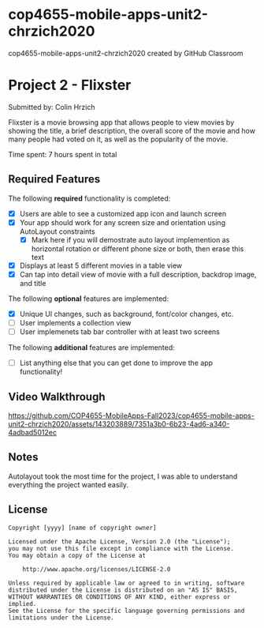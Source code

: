 # cop4655-mobile-apps-unit2-chrzich2020
cop4655-mobile-apps-unit2-chrzich2020 created by GitHub Classroom

# Project 2 - Flixster

Submitted by: Colin Hrzich

Flixster is a movie browsing app that allows people to view movies by showing the title, a brief description, the overall score of the movie and how many people had voted on it, as well as the popularity of the movie.

Time spent: 7 hours spent in total

## Required Features

The following **required** functionality is completed:

- [X] Users are able to see a customized app icon and launch screen
- [X] Your app should work for any screen size and orientation using AutoLayout constraints
  - [X] Mark here if you will demostrate auto layout implemention as horizontal rotation or different phone size or both, then erase this text
- [X] Displays at least 5 different movies in a table view
- [X] Can tap into detail view of movie with a full description, backdrop image, and title
 
The following **optional** features are implemented:

- [X] Unique UI changes, such as background, font/color changes, etc.
- [ ] User implements a collection view
- [ ] User implemenets tab bar controller with at least two screens

The following **additional** features are implemented:

- [ ] List anything else that you can get done to improve the app functionality!

## Video Walkthrough

https://github.com/COP4655-MobileApps-Fall2023/cop4655-mobile-apps-unit2-chrzich2020/assets/143203889/7351a3b0-6b23-4ad6-a340-4adbad5012ec


## Notes

Autolayout took the most time for the project, I was able to understand everything the project wanted easily.

## License

    Copyright [yyyy] [name of copyright owner]

    Licensed under the Apache License, Version 2.0 (the "License");
    you may not use this file except in compliance with the License.
    You may obtain a copy of the License at

        http://www.apache.org/licenses/LICENSE-2.0

    Unless required by applicable law or agreed to in writing, software
    distributed under the License is distributed on an "AS IS" BASIS,
    WITHOUT WARRANTIES OR CONDITIONS OF ANY KIND, either express or implied.
    See the License for the specific language governing permissions and
    limitations under the License.
